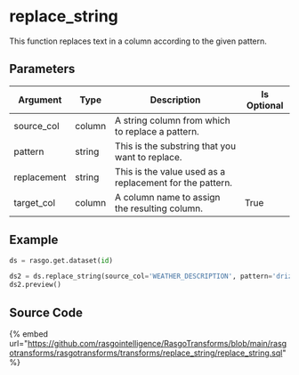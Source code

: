 

# replace_string

This function replaces text in a column according to the given pattern.


## Parameters

|  Argument   |  Type  |                       Description                        | Is Optional |
| ----------- | ------ | -------------------------------------------------------- | ----------- |
| source_col  | column | A string column from which to replace a pattern.         |             |
| pattern     | string | This is the substring that you want to replace.          |             |
| replacement | string | This is the value used as a replacement for the pattern. |             |
| target_col  | column | A column name to assign the resulting column.            | True        |


## Example

```python
ds = rasgo.get.dataset(id)

ds2 = ds.replace_string(source_col='WEATHER_DESCRIPTION', pattern='drizzle', replacement='rain')
ds2.preview()

```

## Source Code

{% embed url="https://github.com/rasgointelligence/RasgoTransforms/blob/main/rasgotransforms/rasgotransforms/transforms/replace_string/replace_string.sql" %}

